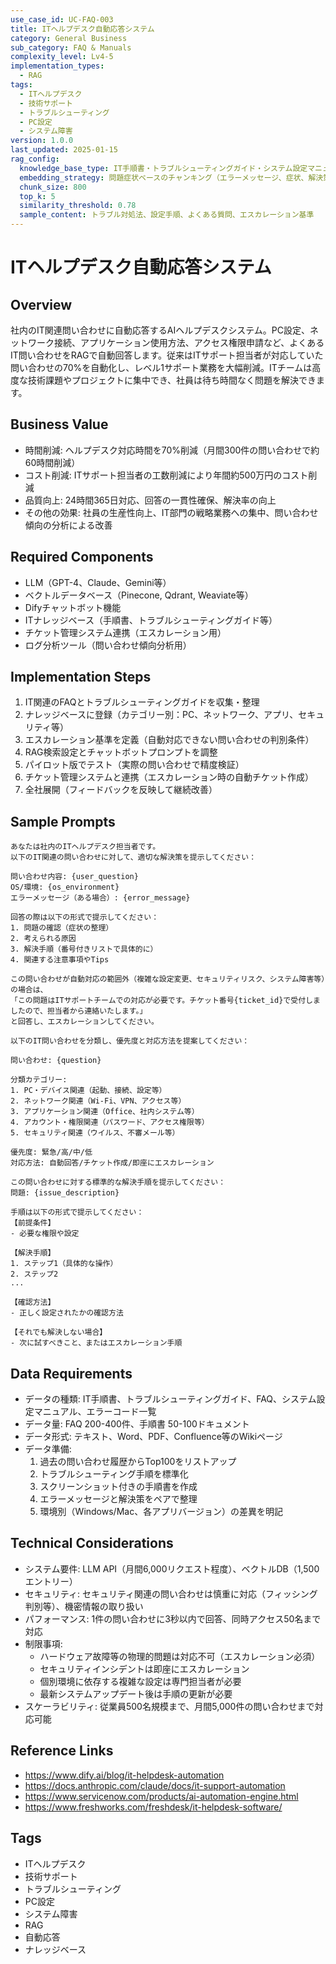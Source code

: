 ```yaml
---
use_case_id: UC-FAQ-003
title: ITヘルプデスク自動応答システム
category: General Business
sub_category: FAQ & Manuals
complexity_level: Lv4-5
implementation_types:
  - RAG
tags:
  - ITヘルプデスク
  - 技術サポート
  - トラブルシューティング
  - PC設定
  - システム障害
version: 1.0.0
last_updated: 2025-01-15
rag_config:
  knowledge_base_type: IT手順書・トラブルシューティングガイド・システム設定マニュアル
  embedding_strategy: 問題症状ベースのチャンキング（エラーメッセージ、症状、解決策）
  chunk_size: 800
  top_k: 5
  similarity_threshold: 0.78
  sample_content: トラブル対処法、設定手順、よくある質問、エスカレーション基準
---
```


# ITヘルプデスク自動応答システム

## Overview

社内のIT関連問い合わせに自動応答するAIヘルプデスクシステム。PC設定、ネットワーク接続、アプリケーション使用方法、アクセス権限申請など、よくあるIT問い合わせをRAGで自動回答します。従来はITサポート担当者が対応していた問い合わせの70%を自動化し、レベル1サポート業務を大幅削減。ITチームは高度な技術課題やプロジェクトに集中でき、社員は待ち時間なく問題を解決できます。

## Business Value

- 時間削減: ヘルプデスク対応時間を70%削減（月間300件の問い合わせで約60時間削減）
- コスト削減: ITサポート担当者の工数削減により年間約500万円のコスト削減
- 品質向上: 24時間365日対応、回答の一貫性確保、解決率の向上
- その他の効果: 社員の生産性向上、IT部門の戦略業務への集中、問い合わせ傾向の分析による改善

## Required Components

- LLM（GPT-4、Claude、Gemini等）
- ベクトルデータベース（Pinecone, Qdrant, Weaviate等）
- Difyチャットボット機能
- ITナレッジベース（手順書、トラブルシューティングガイド等）
- チケット管理システム連携（エスカレーション用）
- ログ分析ツール（問い合わせ傾向分析用）

## Implementation Steps

1. IT関連のFAQとトラブルシューティングガイドを収集・整理
2. ナレッジベースに登録（カテゴリー別：PC、ネットワーク、アプリ、セキュリティ等）
3. エスカレーション基準を定義（自動対応できない問い合わせの判別条件）
4. RAG検索設定とチャットボットプロンプトを調整
5. パイロット版でテスト（実際の問い合わせで精度検証）
6. チケット管理システムと連携（エスカレーション時の自動チケット作成）
7. 全社展開（フィードバックを反映して継続改善）

## Sample Prompts

```
あなたは社内のITヘルプデスク担当者です。
以下のIT関連の問い合わせに対して、適切な解決策を提示してください：

問い合わせ内容: {user_question}
OS/環境: {os_environment}
エラーメッセージ（ある場合）: {error_message}

回答の際は以下の形式で提示してください：
1. 問題の確認（症状の整理）
2. 考えられる原因
3. 解決手順（番号付きリストで具体的に）
4. 関連する注意事項やTips

この問い合わせが自動対応の範囲外（複雑な設定変更、セキュリティリスク、システム障害等）の場合は、
「この問題はITサポートチームでの対応が必要です。チケット番号{ticket_id}で受付しましたので、担当者から連絡いたします。」
と回答し、エスカレーションしてください。
```

```
以下のIT問い合わせを分類し、優先度と対応方法を提案してください：

問い合わせ: {question}

分類カテゴリー:
1. PC・デバイス関連（起動、接続、設定等）
2. ネットワーク関連（Wi-Fi、VPN、アクセス等）
3. アプリケーション関連（Office、社内システム等）
4. アカウント・権限関連（パスワード、アクセス権限等）
5. セキュリティ関連（ウイルス、不審メール等）

優先度: 緊急/高/中/低
対応方法: 自動回答/チケット作成/即座にエスカレーション
```

```
この問い合わせに対する標準的な解決手順を提示してください：
問題: {issue_description}

手順は以下の形式で提示してください：
【前提条件】
- 必要な権限や設定

【解決手順】
1. ステップ1（具体的な操作）
2. ステップ2
...

【確認方法】
- 正しく設定されたかの確認方法

【それでも解決しない場合】
- 次に試すべきこと、またはエスカレーション手順
```

## Data Requirements

- データの種類: IT手順書、トラブルシューティングガイド、FAQ、システム設定マニュアル、エラーコード一覧
- データ量: FAQ 200-400件、手順書 50-100ドキュメント
- データ形式: テキスト、Word、PDF、Confluence等のWikiページ
- データ準備:
  1. 過去の問い合わせ履歴からTop100をリストアップ
  2. トラブルシューティング手順を標準化
  3. スクリーンショット付きの手順書を作成
  4. エラーメッセージと解決策をペアで整理
  5. 環境別（Windows/Mac、各アプリバージョン）の差異を明記

## Technical Considerations

- システム要件: LLM API（月間6,000リクエスト程度）、ベクトルDB（1,500エントリー）
- セキュリティ: セキュリティ関連の問い合わせは慎重に対応（フィッシング判別等）、機密情報の取り扱い
- パフォーマンス: 1件の問い合わせに3秒以内で回答、同時アクセス50名まで対応
- 制限事項:
  - ハードウェア故障等の物理的問題は対応不可（エスカレーション必須）
  - セキュリティインシデントは即座にエスカレーション
  - 個別環境に依存する複雑な設定は専門担当者が必要
  - 最新システムアップデート後は手順の更新が必要
- スケーラビリティ: 従業員500名規模まで、月間5,000件の問い合わせまで対応可能

## Reference Links

- https://www.dify.ai/blog/it-helpdesk-automation
- https://docs.anthropic.com/claude/docs/it-support-automation
- https://www.servicenow.com/products/ai-automation-engine.html
- https://www.freshworks.com/freshdesk/it-helpdesk-software/

## Tags

- ITヘルプデスク
- 技術サポート
- トラブルシューティング
- PC設定
- システム障害
- RAG
- 自動応答
- ナレッジベース
